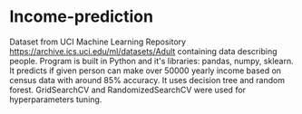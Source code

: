# Income-prediction

Dataset from UCI Machine Learning Repository https://archive.ics.uci.edu/ml/datasets/Adult containing data describing people. Program is built in Python and it's libraries: pandas, numpy, sklearn. It predicts if given person can make over 50000 yearly income based on census data with around 85% accuracy. It uses decision tree and random forest. GridSearchCV and RandomizedSearchCV were used for hyperparameters tuning.
